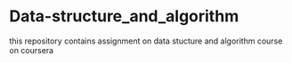 # Data-structure_and_algorithm
this repository contains assignment on data stucture and algorithm course on coursera

